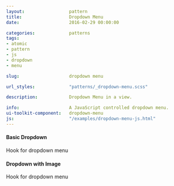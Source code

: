 ```yaml
---
layout:                 pattern
title:                  Dropdown Menu
date:                   2016-02-29 00:00:00

categories:             patterns
tags:
- atomic
- pattern
- js
- dropdown
- menu

slug:                   dropdown menu

url_styles:             "patterns/_dropdown-menu.scss"

description:            Dropdown Menu in a view.

info:                   A JavaScript controlled dropdown menu.
ui-toolkit-component:   dropdown-menu
js:                     "/examples/dropdown-menu-js.html"
---
```

<h4 class="hd-6 example-set-hd">Basic Dropdown</h4>
<div class="example-set">
	<div class="js-user-cta">Hook for dropdown menu</div>
</div>

<h4 class="hd-6 example-set-hd">Dropdown with Image</h4>
<div class="example-set">
	<div class="js-user-cta-img">Hook for dropdown menu</div>
</div>
